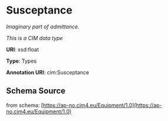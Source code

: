 # Susceptance

_Imaginary part of admittance._

*This is a CIM data type*

**URI**: xsd:float

**Type**: Types

**Annotation URI**: cim:Susceptance

## Schema Source

from schema: [https://ap-no.cim4.eu/Equipment/1.0](https://ap-no.cim4.eu/Equipment/1.0)

